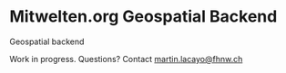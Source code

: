 # Mitwelten.org Geospatial Backend
Geospatial backend

Work in progress. Questions? Contact [martin.lacayo@fhnw.ch](mailto:martin.lacayo@fhnw.ch)
